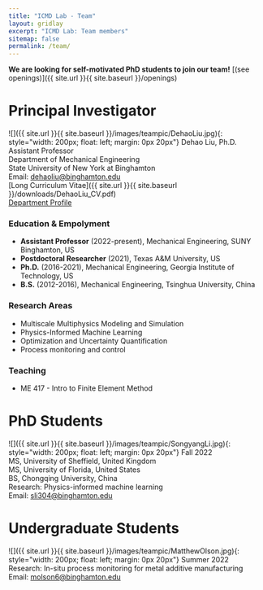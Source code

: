 ```yaml
---
title: "ICMD Lab - Team"
layout: gridlay
excerpt: "ICMD Lab: Team members"
sitemap: false
permalink: /team/
---
```


 **We are looking for self-motivated PhD students to join our team!** [(see openings)]({{ site.url }}{{ site.baseurl }}/openings)

# Principal Investigator

![]({{ site.url }}{{ site.baseurl }}/images/teampic/DehaoLiu.jpg){: style="width: 200px; float: left; margin: 0px  20px"}
Dehao Liu, Ph.D. <br>
Assistant Professor <br>
Department of Mechanical Engineering <br>
State University of New York at Binghamton <br>
Email: [dehaoliu@binghamton.edu](mailto:dehaoliu@binghamton.edu) <br>
[Long Curriculum Vitae]({{ site.url }}{{ site.baseurl }}/downloads/DehaoLiu_CV.pdf) <br>
[Department Profile](https://www.binghamton.edu/mechanical-engineering/people/profile.html?id=dehaoliu)

### Education & Empolyment
* **Assistant Professor** (2022-present), Mechanical Engineering, SUNY Binghamton, US
* **Postdoctoral Researcher** (2021), Texas A&M University, US
* **Ph.D.** (2016-2021), Mechanical Engineering, Georgia Institute of Technology, US
* **B.S.** (2012-2016), Mechanical Engineering, Tsinghua University, China

### Research Areas
* Multiscale Multiphysics Modeling and Simulation
* Physics-Informed Machine Learning
* Optimization and Uncertainty Quantification
* Process monitoring and control

### Teaching
* ME 417 - Intro to Finite Element Method

# PhD Students

![]({{ site.url }}{{ site.baseurl }}/images/teampic/SongyangLi.jpg){: style="width: 200px; float: left; margin: 0px  20px"}
Fall 2022 <br>
MS, University of Sheffield, United Kingdom <br>
MS, University of Florida, United States <br>
BS, Chongqing University, China <br>
Research: Physics-informed machine learning <br>
Email: [sli304@binghamton.edu](mailto:sli304@binghamton.edu) <br>

# Undergraduate Students

![]({{ site.url }}{{ site.baseurl }}/images/teampic/MatthewOlson.jpg){: style="width: 200px; float: left; margin: 0px  20px"}
Summer 2022 <br>
Research: In-situ process monitoring for metal additive manufacturing <br>
Email: [molson6@binghamton.edu ](mailto:molson6@binghamton.edu ) <br>
